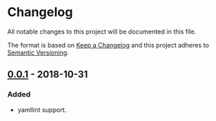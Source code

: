 # Changelog
All notable changes to this project will be documented in this file.

The format is based on [Keep a Changelog](http://keepachangelog.com/en/1.0.0/)
and this project adheres to [Semantic Versioning](http://semver.org/spec/v2.0.0.html).

## [0.0.1] - 2018-10-31
### Added
- yamllint support.

[0.0.1]: https://github.com/pagerinc/docker-cloud-sdk/compare/4edb4ce...v0.0.1
